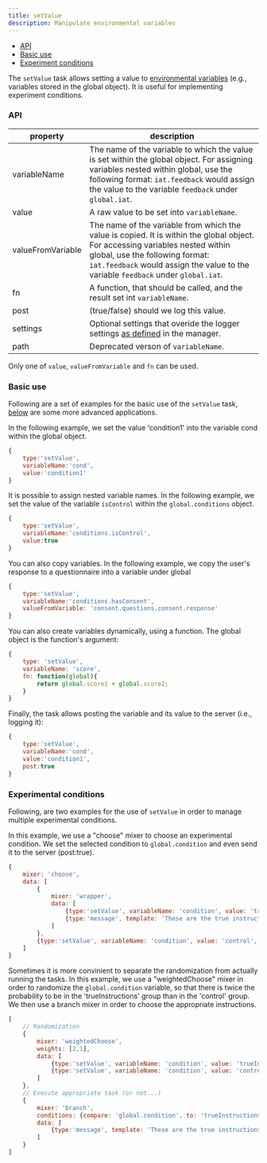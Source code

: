 ```yaml
---
title: setValue
description: Manipulate environmental variables
---
```


- [API](#api)
- [Basic use](#basic-use)
- [Experiment conditions](#experiment-conditions)

The `setValue` task allows setting a value to [environmental variables](../basics/variables.md) (e.g., variables stored in the global object). 
It is useful for implementing experiment conditions.


### API

property            | description
------------------- | ---------------------
variableName        | The name of the variable to which the value is set within the global object. For assigning variables nested within global, use the following format: `iat.feedback` would assign the value to the variable `feedback` under `global.iat`. 
value               | A raw value to be set into `variableName`.
valueFromVariable   | The name of the variable from which the value is copied. It is within the global object. For accessing variables nested within global, use the following format: `iat.feedback` would assign the value to the variable `feedback` under `global.iat`. 
fn                  | A function, that should be called, and the result set int `variableName`.
post                | (true/false) should we log this value.
settings            | Optional settings that overide the logger settings [as defined](./API.md#logger) in the manager.
path                | Deprecated verson of `variableName`.

Only one of `value`, `valueFromVariable` and `fn` can be used.



### Basic use
Following are a set of examples for the basic use of the `setValue` task, [below](#experimental-conditions) are some more advanced applications.

In the following example, we set the value 'condition1' into the variable cond within the global object.

```javascript
{
    type:'setValue',
    variableName:'cond',
    value:'condition1'
}
```

It is possible to assign nested variable names. 
In the following example, we set the value of the variable `isControl` within the `global.conditions` object.

```javascript
{
    type:'setValue',
    variableName:'conditions.isControl',
    value:true
}
```

You can also copy variables. In the following example, we copy the user's response to a questionnaire into a variable under global

```javascript
{
    type:'setValue',
    variableName:'conditions.hasConsent',
    valueFromVariable: 'consent.questions.consent.response'
}
```

You can also create variables dynamically, using a function. The global object is the function's argument:

```javascript
{
    type: 'setValue',
    variableName: 'score',
    fn: function(global){
        return global.score1 + global.score2;
    }
}
```

Finally, the task allows posting the variable and its value to the server (i.e., logging it):

```javascript
{
    type:'setValue',
    variableName:'cond',
    value:'condition1',
    post:true
}
```
### Experimental conditions
Following, are two examples for the use of `setValue` in order to manage multiple experimental conditions.

In this example, we use a "choose" mixer to choose an experimental condition. We set the selected condition to `global.condition` and even send it to the server (post:true). 

```javascript
{
    mixer: 'choose',
    data: [
        {
            mixer: 'wrapper',
            data: [
                {type:'setValue', variableName: 'condition', value: 'trueInstructions', post:true},
                {type:'message', template: 'These are the true instructions', keys: ' '}
            ]
        },
        {type:'setValue', variableName: 'condition', value: 'control', post:true},
    ]
}
```

Sometimes it is more convinient to separate the randomization from actually running the tasks.
In this example, we use a "weightedChoose" mixer in order to randomize the `global.condition` variable, so that there is twice the probability to be in the 'trueInstructions' group than in the 'control' group.
We then use a branch mixer in order to choose the appropriate instructions.

```javascript
[
    // Randomization
    {
        mixer: 'weightedChoose',
        weights: [2,1],
        data: [
            {type:'setValue', variableName: 'condition', value: 'trueInstructions', post:true},
            {type:'setValue', variableName: 'condition', value: 'control', post:true}
        ]
    },
    // Execute appropriate task (or not...)
    {
        mixer: 'branch',
        conditions: {compare: 'global.condition', to: 'trueInstructions'},
        data: [
            {type:'message', template: 'These are the true instructions', keys: ' '}
        ]
    }
]
```
